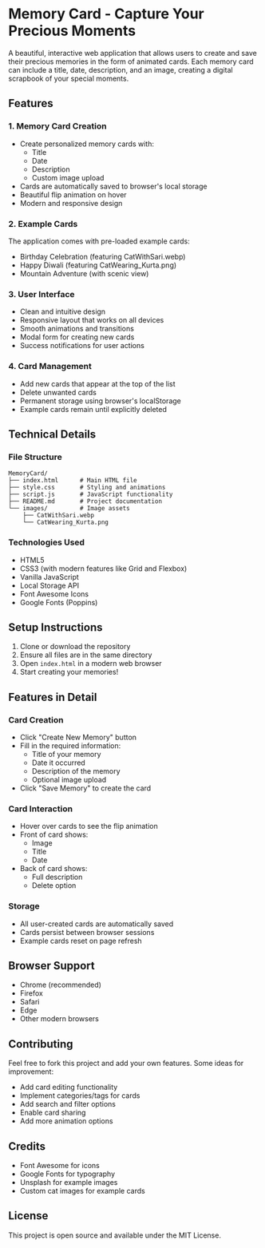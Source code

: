 # Memory Card - Capture Your Precious Moments

A beautiful, interactive web application that allows users to create and save their precious memories in the form of animated cards. Each memory card can include a title, date, description, and an image, creating a digital scrapbook of your special moments.

## Features

### 1. Memory Card Creation
- Create personalized memory cards with:
  - Title
  - Date
  - Description
  - Custom image upload
- Cards are automatically saved to browser's local storage
- Beautiful flip animation on hover
- Modern and responsive design

### 2. Example Cards
The application comes with pre-loaded example cards:
- Birthday Celebration (featuring CatWithSari.webp)
- Happy Diwali (featuring CatWearing_Kurta.png)
- Mountain Adventure (with scenic view)

### 3. User Interface
- Clean and intuitive design
- Responsive layout that works on all devices
- Smooth animations and transitions
- Modal form for creating new cards
- Success notifications for user actions

### 4. Card Management
- Add new cards that appear at the top of the list
- Delete unwanted cards
- Permanent storage using browser's localStorage
- Example cards remain until explicitly deleted

## Technical Details

### File Structure
```
MemoryCard/
├── index.html      # Main HTML file
├── style.css       # Styling and animations
├── script.js       # JavaScript functionality
├── README.md       # Project documentation
└── images/         # Image assets
    ├── CatWithSari.webp
    └── CatWearing_Kurta.png
```

### Technologies Used
- HTML5
- CSS3 (with modern features like Grid and Flexbox)
- Vanilla JavaScript
- Local Storage API
- Font Awesome Icons
- Google Fonts (Poppins)

## Setup Instructions

1. Clone or download the repository
2. Ensure all files are in the same directory
3. Open `index.html` in a modern web browser
4. Start creating your memories!

## Features in Detail

### Card Creation
- Click "Create New Memory" button
- Fill in the required information:
  - Title of your memory
  - Date it occurred
  - Description of the memory
  - Optional image upload
- Click "Save Memory" to create the card

### Card Interaction
- Hover over cards to see the flip animation
- Front of card shows:
  - Image
  - Title
  - Date
- Back of card shows:
  - Full description
  - Delete option

### Storage
- All user-created cards are automatically saved
- Cards persist between browser sessions
- Example cards reset on page refresh

## Browser Support
- Chrome (recommended)
- Firefox
- Safari
- Edge
- Other modern browsers

## Contributing
Feel free to fork this project and add your own features. Some ideas for improvement:
- Add card editing functionality
- Implement categories/tags for cards
- Add search and filter options
- Enable card sharing
- Add more animation options

## Credits
- Font Awesome for icons
- Google Fonts for typography
- Unsplash for example images
- Custom cat images for example cards

## License
This project is open source and available under the MIT License.
